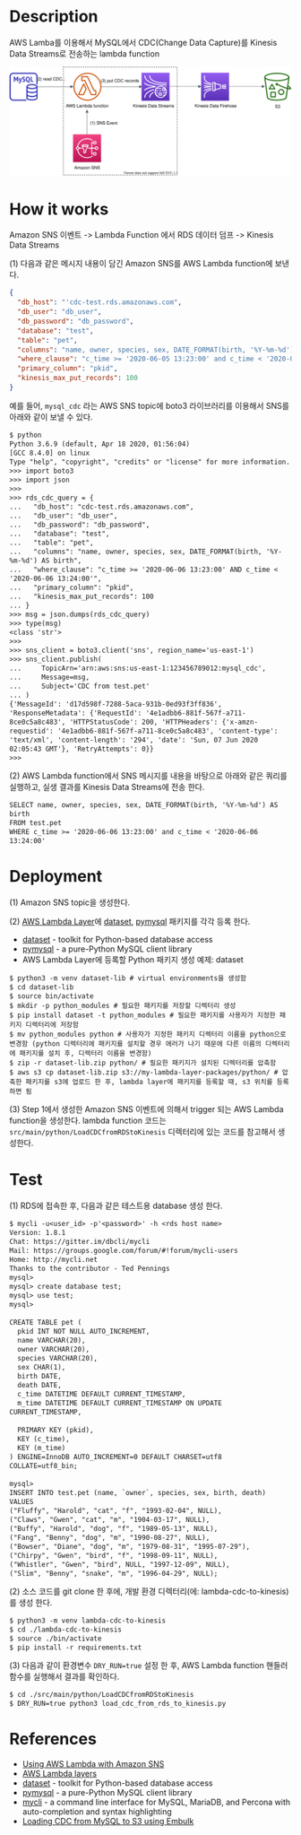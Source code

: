 # Description
AWS Lamba를 이용해서 MySQL에서 CDC(Change Data Capture)를 Kinesis Data Streams로 전송하는 lambda function

![lambda-cdc-to-kinesis-architecture](lambda-cdc-to-kinesis.svg)

# How it works
Amazon SNS 이벤트 -> Lambda Function 에서 RDS 데이터 덤프 -> Kinesis Data Streams

(1) 다음과 같은 메시지 내용이 담긴 Amazon SNS를 AWS Lambda function에 보낸다.
```json
{
  "db_host": "'cdc-test.rds.amazonaws.com",
  "db_user": "db_user",
  "db_password": "db_password",
  "database": "test",
  "table": "pet",
  "columns": "name, owner, species, sex, DATE_FORMAT(birth, '%Y-%m-%d') AS birth",
  "where_clause": "c_time >= '2020-06-05 13:23:00' and c_time < '2020-06-05 13:24:00'",
  "primary_column": "pkid",
  "kinesis_max_put_records": 100
}
```

예를 들어, `mysql_cdc` 라는 AWS SNS topic에 boto3 라이브러리를 이용해서 SNS를 아래와 같이 보낼 수 있다. 
```shell script
$ python
Python 3.6.9 (default, Apr 18 2020, 01:56:04)
[GCC 8.4.0] on linux
Type "help", "copyright", "credits" or "license" for more information.
>>> import boto3
>>> import json
>>>
>>> rds_cdc_query = {
...   "db_host": "cdc-test.rds.amazonaws.com",
...   "db_user": "db_user",
...   "db_password": "db_password",
...   "database": "test",
...   "table": "pet",
...   "columns": "name, owner, species, sex, DATE_FORMAT(birth, '%Y-%m-%d') AS birth",
...   "where_clause": "c_time >= '2020-06-06 13:23:00' AND c_time < '2020-06-06 13:24:00'",
...   "primary_column": "pkid",
...   "kinesis_max_put_records": 100
... }
>>> msg = json.dumps(rds_cdc_query)
>>> type(msg)
<class 'str'>
>>>
>>> sns_client = boto3.client('sns', region_name='us-east-1')
>>> sns_client.publish(
...     TopicArn='arn:aws:sns:us-east-1:123456789012:mysql_cdc',
...     Message=msg,
...     Subject='CDC from test.pet'
... )
{'MessageId': 'd17d598f-7288-5aca-931b-0ed93f3ff836', 'ResponseMetadata': {'RequestId': '4e1adbb6-881f-567f-a711-8ce0c5a8c483', 'HTTPStatusCode': 200, 'HTTPHeaders': {'x-amzn-requestid': '4e1adbb6-881f-567f-a711-8ce0c5a8c483', 'content-type': 'text/xml', 'content-length': '294', 'date': 'Sun, 07 Jun 2020 02:05:43 GMT'}, 'RetryAttempts': 0}}
>>>
```

(2) AWS Lambda function에서 SNS 메시지를 내용을 바탕으로 아래와 같은 쿼리를 실행하고,
  실생 결과를 Kinesis Data Streams에 전송 한다.
```shell script
SELECT name, owner, species, sex, DATE_FORMAT(birth, '%Y-%m-%d') AS birth
FROM test.pet
WHERE c_time >= '2020-06-06 13:23:00' and c_time < '2020-06-06 13:24:00'
```

# Deployment
(1) Amazon SNS topic을 생성한다.

(2) [AWS Lambda Layer](https://docs.aws.amazon.com/lambda/latest/dg/configuration-layers.html)에 [dataset](https://dataset.readthedocs.io/en/latest/index.html), [pymysql](https://pymysql.readthedocs.io/en/latest/) 패키지를 각각 등록 한다.
* [dataset](https://dataset.readthedocs.io/en/latest/index.html) - toolkit for Python-based database access
* [pymysql](https://pymysql.readthedocs.io/en/latest/) - a pure-Python MySQL client library
* AWS Lambda Layer에 등록할 Python 패키지 생성 예제: dataset
```shell script
$ python3 -m venv dataset-lib # virtual environments을 생성함
$ cd dataset-lib
$ source bin/activate
$ mkdir -p python_modules # 필요한 패키지를 저장할 디렉터리 생성
$ pip install dataset -t python_modules # 필요한 패키지를 사용자가 지정한 패키지 디렉터리에 저장함
$ mv python_modules python # 사용자가 지정한 패키지 디렉터리 이름을 python으로 변경함 (python 디렉터리에 패키지를 설치할 경우 에러가 나기 때문에 다른 이름의 디렉터리에 패키지를 설치 후, 디렉터리 이름을 변경함)
$ zip -r dataset-lib.zip python/ # 필요한 패키지가 설치된 디렉터리를 압축함
$ aws s3 cp dataset-lib.zip s3://my-lambda-layer-packages/python/ # 압축한 패키지를 s3에 업로드 한 후, lambda layer에 패키지를 등록할 때, s3 위치를 등록하면 됨
```

(3) Step 1에서 생성한 Amazon SNS 이벤트에 의해서 trigger 되는 AWS Lambda function을 생성한다.
lambda function 코드는 `src/main/python/LoadCDCfromRDStoKinesis` 디렉터리에 있는 코드를 참고해서 생성한다.

# Test
(1) RDS에 접속한 후, 다음과 같은 테스트용 database 생성 한다.
```shell script
$ mycli -u<user_id> -p'<password>' -h <rds host name>
Version: 1.8.1
Chat: https://gitter.im/dbcli/mycli
Mail: https://groups.google.com/forum/#!forum/mycli-users
Home: http://mycli.net
Thanks to the contributor - Ted Pennings
mysql>
mysql> create database test;
mysql> use test;
mysql>

CREATE TABLE pet (
  pkid INT NOT NULL AUTO_INCREMENT,
  name VARCHAR(20),
  owner VARCHAR(20),
  species VARCHAR(20),
  sex CHAR(1),
  birth DATE,
  death DATE,
  c_time DATETIME DEFAULT CURRENT_TIMESTAMP,
  m_time DATETIME DEFAULT CURRENT_TIMESTAMP ON UPDATE CURRENT_TIMESTAMP,

  PRIMARY KEY (pkid),
  KEY (c_time),
  KEY (m_time)
) ENGINE=InnoDB AUTO_INCREMENT=0 DEFAULT CHARSET=utf8 COLLATE=utf8_bin;

mysql>
INSERT INTO test.pet (name, `owner`, species, sex, birth, death) VALUES
("Fluffy", "Harold", "cat", "f", "1993-02-04", NULL),
("Claws", "Gwen", "cat", "m", "1904-03-17", NULL),
("Buffy", "Harold", "dog", "f", "1989-05-13", NULL),
("Fang", "Benny", "dog", "m", "1990-08-27", NULL),
("Bowser", "Diane", "dog", "m", "1979-08-31", "1995-07-29"),
("Chirpy", "Gwen", "bird", "f", "1998-09-11", NULL),
("Whistler", "Gwen", "bird", NULL, "1997-12-09", NULL),
("Slim", "Benny", "snake", "m", "1996-04-29", NULL);
```

(2) 소스 코드를 git clone 한 후에, 개발 환경 디렉터리(에: lambda-cdc-to-kinesis)를 생성 한다.
```shell script
$ python3 -m venv lambda-cdc-to-kinesis
$ cd ./lambda-cdc-to-kinesis
$ source ./bin/activate
$ pip install -r requirements.txt
```

(3) 다음과 같이 환경변수 `DRY_RUN=true` 설정 한 후, AWS Lambda function 핸들러 함수를 실행해서 결과를 확인하다.
```shell script
$ cd ./src/main/python/LoadCDCfromRDStoKinesis
$ DRY_RUN=true python3 load_cdc_from_rds_to_kinesis.py
```

# References
* [Using AWS Lambda with Amazon SNS](https://docs.aws.amazon.com/lambda/latest/dg/with-sns.html)
* [AWS Lambda layers](https://docs.aws.amazon.com/lambda/latest/dg/configuration-layers.html)
* [dataset](https://dataset.readthedocs.io/en/latest/index.html) - toolkit for Python-based database access
* [pymysql](https://pymysql.readthedocs.io/en/latest/) - a pure-Python MySQL client library
* [mycli](https://www.mycli.net/) - a command line interface for MySQL, MariaDB, and Percona with auto-completion and syntax highlighting
* [Loading CDC from MySQL to S3 using Embulk](https://github.com/ksmin23/embulk-tutorial-cdc-from-mysql-to-s3)
